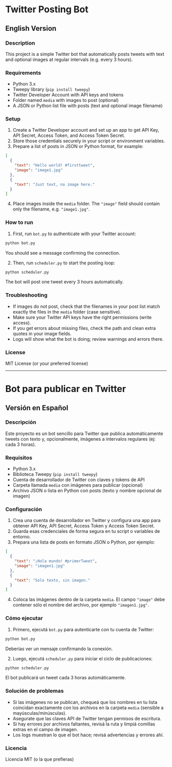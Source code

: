 
# Twitter Posting Bot

## English Version

### Description

This project is a simple Twitter bot that automatically posts tweets with text and optional images at regular intervals (e.g. every 3 hours).

### Requirements

- Python 3.x
- Tweepy library (`pip install tweepy`)
- Twitter Developer Account with API keys and tokens
- Folder named `media` with images to post (optional)
- A JSON or Python list file with posts (text and optional image filename)

### Setup

1. Create a Twitter Developer account and set up an app to get API Key, API Secret, Access Token, and Access Token Secret.
2. Store those credentials securely in your script or environment variables.
3. Prepare a list of posts in JSON or Python format, for example:

```json
[
  {
    "text": "Hello world! #firsttweet",
    "image": "image1.jpg"
  },
  {
    "text": "Just text, no image here."
  }
]
```

4. Place images inside the `media` folder. The `"image"` field should contain only the filename, e.g. `"image1.jpg"`.

### How to run

1. First, run `bot.py` to authenticate with your Twitter account:

```bash
python bot.py
```

You should see a message confirming the connection.

2. Then, run `scheduler.py` to start the posting loop:

```bash
python scheduler.py
```

The bot will post one tweet every 3 hours automatically.

### Troubleshooting

- If images do not post, check that the filenames in your post list match exactly the files in the `media` folder (case sensitive).
- Make sure your Twitter API keys have the right permissions (write access).
- If you get errors about missing files, check the path and clean extra quotes in your image fields.
- Logs will show what the bot is doing; review warnings and errors there.

### License

MIT License (or your preferred license)


---


# Bot para publicar en Twitter

## Versión en Español

### Descripción

Este proyecto es un bot sencillo para Twitter que publica automáticamente tweets con texto y, opcionalmente, imágenes a intervalos regulares (ej: cada 3 horas).

### Requisitos

- Python 3.x
- Biblioteca Tweepy (`pip install tweepy`)
- Cuenta de desarrollador de Twitter con claves y tokens de API
- Carpeta llamada `media` con imágenes para publicar (opcional)
- Archivo JSON o lista en Python con posts (texto y nombre opcional de imagen)

### Configuración

1. Crea una cuenta de desarrollador en Twitter y configura una app para obtener API Key, API Secret, Access Token y Access Token Secret.
2. Guarda esas credenciales de forma segura en tu script o variables de entorno.
3. Prepara una lista de posts en formato JSON o Python, por ejemplo:

```json
[
  {
    "text": "¡Hola mundo! #primerTweet",
    "image": "imagen1.jpg"
  },
  {
    "text": "Solo texto, sin imagen."
  }
]
```

4. Coloca las imágenes dentro de la carpeta `media`. El campo `"image"` debe contener sólo el nombre del archivo, por ejemplo `"imagen1.jpg"`.

### Cómo ejecutar

1. Primero, ejecutá `bot.py` para autenticarte con tu cuenta de Twitter:

```bash
python bot.py
```

Deberías ver un mensaje confirmando la conexión.

2. Luego, ejecutá `scheduler.py` para iniciar el ciclo de publicaciones:

```bash
python scheduler.py
```

El bot publicará un tweet cada 3 horas automáticamente.

### Solución de problemas

- Si las imágenes no se publican, chequeá que los nombres en tu lista coincidan exactamente con los archivos en la carpeta `media` (sensible a mayúsculas/minúsculas).
- Asegurate que las claves API de Twitter tengan permisos de escritura.
- Si hay errores por archivos faltantes, revisá la ruta y limpiá comillas extras en el campo de imagen.
- Los logs muestran lo que el bot hace; revisá advertencias y errores ahí.

### Licencia

Licencia MIT (o la que prefieras)
